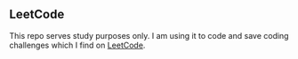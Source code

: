 ## LeetCode
This repo serves study purposes only. I am using it to code and save coding challenges which I find on [LeetCode](https://www.leetcode.com).
